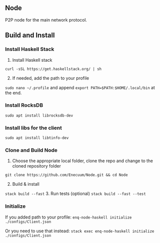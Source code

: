## Node

P2P node for the main network protocol.

## Build and Install

### Install Haskell Stack

1. Install Haskell stack

`curl -sSL https://get.haskellstack.org/ | sh`

2. If needed, add the path to your profile

`sudo nano ~/.profile` and append `export PATH=$PATH:$HOME/.local/bin` at the end.

### Install RocksDB

`sudo apt install librocksdb-dev`

### Install libs for the client

`sudo apt install libtinfo-dev`

### Clone and Build Node

1. Choose the appropriate local folder, clone the repo and change to the cloned repository folder

`git clone https://github.com/Enecuum/Node.git && cd Node`

2. Build & install

`stack build --fast`
3. Run tests (optional) 
`stack build --fast --test`

### Initialize

If you added path to your profile:
`enq-node-haskell initialize ./configs/Client.json`

Or you need to use that instead:
`stack exec enq-node-haskell initialize ./configs/Client.json`